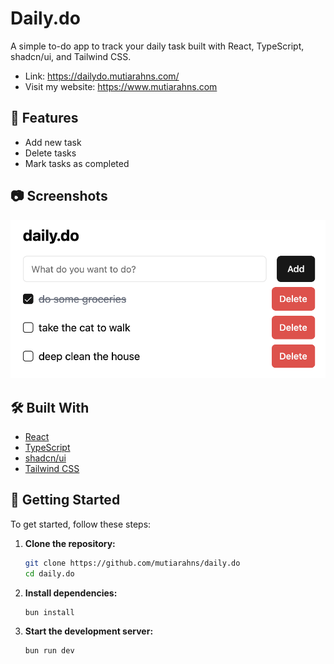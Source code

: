# Daily.do

A simple to-do app to track your daily task built with React, TypeScript, shadcn/ui, and Tailwind CSS.
- Link: https://dailydo.mutiarahns.com/
- Visit my website: https://www.mutiarahns.com

## 🚀 Features

- Add new task
- Delete tasks
- Mark tasks as completed

## 📷 Screenshots

![Daily.do Screenshot](public/images/app-preview.png)

## 🛠️ Built With

- [React](https://reactjs.org/)
- [TypeScript](https://www.typescriptlang.org/)
- [shadcn/ui](https://ui.shadcn.com/)
- [Tailwind CSS](https://tailwindcss.com/)

## 🚧 Getting Started

To get started, follow these steps:

1. **Clone the repository:**

   ```bash
   git clone https://github.com/mutiarahns/daily.do
   cd daily.do
   ```

2. **Install dependencies:**

   ```bash
   bun install
   ```

3. **Start the development server:**

   ```bash
   bun run dev
   ```
